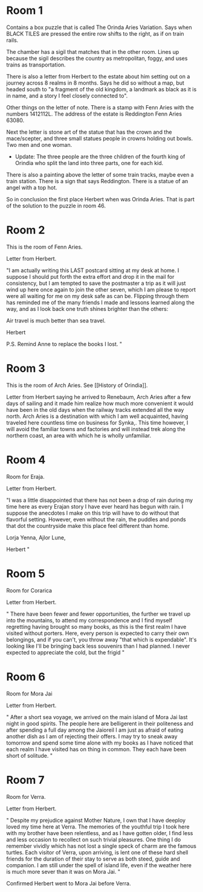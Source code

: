 # Room 1
Contains a box puzzle that is called The Orinda Aries Variation. Says when BLACK TILES are pressed the entire row shifts to the right, as if on train rails.

The chamber has a sigil that matches that in the other room. Lines up because the sigil describes the country as metropolitan, foggy, and uses trains as transportation.

There is also a letter from Herbert to the estate about him setting out on a journey across 8 realms in 8 months. Says he did so without a map, but headed south to "a fragment of the old kingdom, a landmark as black as it is in name, and a story I feel closely connected to".

Other things on the letter of note. There is a stamp with Fenn Aries with the numbers 1412112L. The address of the estate is Reddington Fenn Aries 63080.

Next the letter is stone art of the statue that has the crown and the mace/scepter, and three small statues people in crowns holding out bowls. Two men and one woman.
- Update: The three people are the three children of the fourth king of Orindia who split the land into three parts, one for each kid.

There is also a painting above the letter of some train tracks, maybe even a train station. There is a sign that says Reddington. There is a statue of an angel with a top hot.

So in conclusion the first place Herbert when was Orinda Aries. That is part of the solution to the puzzle in room 46.
# Room 2
This is the room of Fenn Aries.

Letter from Herbert.

"I am actually writing this LAST postcard sitting at my desk at home. I suppose I should put forth the extra effort and drop it in the mail for consistency, but I am tempted to save the postmaster a trip as it will just wind up here once again to join the other seven, which I am please to report were all waiting for me on my desk safe as can be. Flipping through them has reminded me of the many friends I made and lessons learned along the way, and as I look back one truth shines brighter than the others:

Air travel is much better than sea travel.

Herbert

P.S. Remind Anne to replace the books I lost.
"

# Room 3
This is the room of Arch Aries. See [[History of Orindia]].

Letter from Herbert saying he arrived to Renebaum, Arch Aries after a few days of sailing and it made him realize how much more convenient it would have been in the old days when the railway tracks extended all the way north. Arch Aries is a destination with which I am well acquainted, having traveled here countless time on business for Synka,. This time however, I will avoid the familiar towns and factories and will instead trek along the northern coast, an area with which he is wholly unfamiliar.

# Room 4
Room for Eraja.

Letter from Herbert.

"I was a little disappointed that there has not been a drop of rain during my time here as every Erajan story I have ever heard has begun with rain. I suppose the anecdotes I make on this trip will have to do without that flavorful setting. However, even without the rain, the puddles and ponds that dot the countryside make this place feel different than home.

Lorja Yenna, Ajlor Lune,

Herbert
"
# Room 5
Room for Corarica

Letter from Herbert.

"
There have been fewer and fewer opportunities, the further we travel up into the mountains, to attend my correspondence and I find myself regretting having brought so many books, as this is the first realm I have visited without porters. Here, every person is expected to carry their own belongings, and if you can't, you throw away "that which is expendable". It's looking like I'll be bringing back less souvenirs than I had planned. I never expected to appreciate the cold, but the frigid 
"

# Room 6
Room for Mora Jai

Letter from Herbert.

"
After a short sea voyage, we arrived on the main island of Mora Jai last night in good spirits. The people here are belligerent in their politeness and after spending a full day among the Jaioreil I am just as afraid of eating another dish as I am of rejecting their offers. I may try to sneak away tomorrow and spend some time alone with my books as I have noticed that each realm I have visited has on thing in common. They each have been short of solitude.
"

# Room 7
Room for Verra.

Letter from Herbert.

"
Despite my prejudice against Mother Nature, I own that I have deeploy loved my time here at Verra. The memories of the youthful trip I took here with my brother have been relentless, and as I have gotten older, I find less and less occasion to recollect on such trivial pleasures. One thing I do remember vividly which has not lost a single speck of charm are the famous turtles. Each visitor of Verra, upon arriving, is lent one of these hard shell friends for the duration of their stay to serve as both steed, guide and companion. I am still under the spell of island life, even if the weather here is much more sever than it was on Mora Jai.
"

Confirmed Herbert went to Mora Jai before Verra.